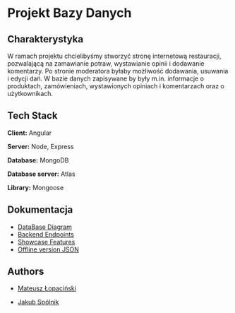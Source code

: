# Projekt Bazy Danych 


## Charakterystyka

W ramach projektu chcielibyśmy stworzyć stronę internetową restauracji, pozwalającą na zamawianie potraw, wystawianie opinii i dodawanie komentarzy. Po stronie moderatora byłaby możliwość dodawania, usuwania i edycji dań. W bazie danych zapisywane by były m.in. informacje o produktach, zamówieniach, wystawionych opiniach i komentarzach oraz o użytkownikach.




## Tech Stack

**Client:** Angular

**Server:** Node, Express

**Database:** MongoDB

**Database server:** Atlas

**Library:** Mongoose

## Dokumentacja

* [DataBase Diagram](/docs/diagram)
* [Backend Endpoints](/docs/endpoints)
* [Showcase Features](/docs/features)
* [Offline version JSON](/docs/dataBase_offline/)


## Authors

- [Mateusz Łopaciński](https://github.com/MatiPl01)

- [Jakub Spólnik](https://github.com/lawos98)
